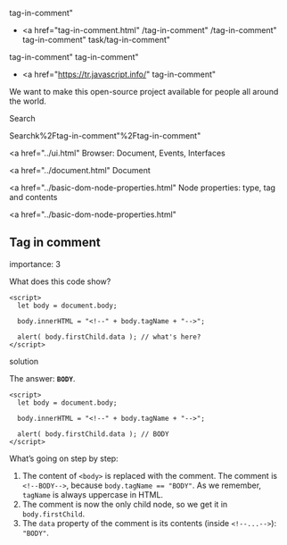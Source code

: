 tag-in-comment"

-   <a href="tag-in-comment.html"
    /tag-in-comment"
    /tag-in-comment"
    tag-in-comment"
    task/tag-in-comment"

<!-- -->

tag-in-comment"
tag-in-comment"

-   <a href="https://tr.javascript.info/"
    tag-in-comment"

We want to make this open-source project available for people all around the world.

Search

Searchk%2Ftag-in-comment"%2Ftag-in-comment" </a>

<a href="../ui.html" Browser: Document, Events, Interfaces</span></a>

<a href="../document.html" Document</span></a>

<a href="../basic-dom-node-properties.html" Node properties: type, tag and contents</span></a>

<a href="../basic-dom-node-properties.html"

## Tag in comment

<span class="task__importance" title="How important is the task, from 1 to 5">importance: 3</span>

What does this code show?

    <script>
      let body = document.body;

      body.innerHTML = "<!--" + body.tagName + "-->";

      alert( body.firstChild.data ); // what's here?
    </script>

solution

The answer: **`BODY`**.

<a href="tag-in-comment.html#" class="toolbar__button toolbar__button_run" title="show"></a>

<a href="tag-in-comment.html#" class="toolbar__button toolbar__button_edit" title="open in sandbox"></a>

    <script>
      let body = document.body;

      body.innerHTML = "<!--" + body.tagName + "-->";

      alert( body.firstChild.data ); // BODY
    </script>

What’s going on step by step:

1.  The content of `<body>` is replaced with the comment. The comment is `<!--BODY-->`, because `body.tagName == "BODY"`. As we remember, `tagName` is always uppercase in HTML.
2.  The comment is now the only child node, so we get it in `body.firstChild`.
3.  The `data` property of the comment is its contents (inside `<!--...-->`): `"BODY"`.

